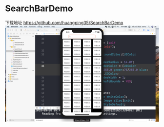 # SearchBarDemo
下载地址 https://github.com/huangping35/SearchBarDemo
![image](https://github.com/huangping35/SearchBarDemo/blob/master/SearchBarDemo/screen/screen.png)

